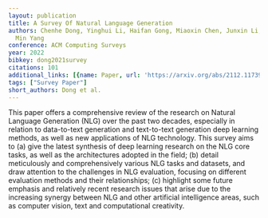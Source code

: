 ```yaml
---
layout: publication
title: A Survey Of Natural Language Generation
authors: Chenhe Dong, Yinghui Li, Haifan Gong, Miaoxin Chen, Junxin Li, Ying Shen,
  Min Yang
conference: ACM Computing Surveys
year: 2022
bibkey: dong2021survey
citations: 101
additional_links: [{name: Paper, url: 'https://arxiv.org/abs/2112.11739'}]
tags: ["Survey Paper"]
short_authors: Dong et al.
---
```

This paper offers a comprehensive review of the research on Natural Language
Generation (NLG) over the past two decades, especially in relation to
data-to-text generation and text-to-text generation deep learning methods, as
well as new applications of NLG technology. This survey aims to (a) give the
latest synthesis of deep learning research on the NLG core tasks, as well as
the architectures adopted in the field; (b) detail meticulously and
comprehensively various NLG tasks and datasets, and draw attention to the
challenges in NLG evaluation, focusing on different evaluation methods and
their relationships; (c) highlight some future emphasis and relatively recent
research issues that arise due to the increasing synergy between NLG and other
artificial intelligence areas, such as computer vision, text and computational
creativity.